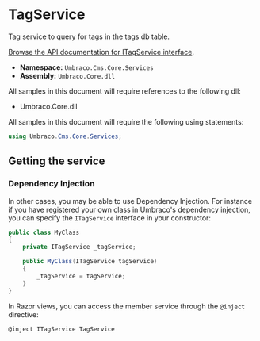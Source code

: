 # TagService

Tag service to query for tags in the tags db table.

[Browse the API documentation for ITagService interface](https://apidocs.umbraco.com/v10/csharp/api/Umbraco.Cms.Core.Services.ITagService.html).

* **Namespace:** `Umbraco.Cms.Core.Services`
* **Assembly:** `Umbraco.Core.dll`

All samples in this document will require references to the following dll:

* Umbraco.Core.dll

All samples in this document will require the following using statements:

```csharp
using Umbraco.Cms.Core.Services;
```

## Getting the service

### Dependency Injection

In other cases, you may be able to use Dependency Injection. For instance if you have registered your own class in Umbraco's dependency injection, you can specify the `ITagService` interface in your constructor:

```csharp
public class MyClass
{
    private ITagService _tagService;

	public MyClass(ITagService tagService)
	{
		_tagService = tagService;
	}
}
```

In Razor views, you can access the member service through the `@inject` directive:

```csharp
@inject ITagService TagService
```